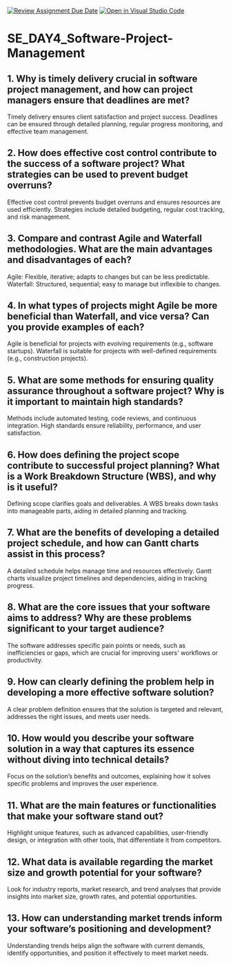 [![Review Assignment Due Date](https://classroom.github.com/assets/deadline-readme-button-22041afd0340ce965d47ae6ef1cefeee28c7c493a6346c4f15d667ab976d596c.svg)](https://classroom.github.com/a/9pw6JKcu)
[![Open in Visual Studio Code](https://classroom.github.com/assets/open-in-vscode-2e0aaae1b6195c2367325f4f02e2d04e9abb55f0b24a779b69b11b9e10269abc.svg)](https://classroom.github.com/online_ide?assignment_repo_id=15732028&assignment_repo_type=AssignmentRepo)
# SE_DAY4_Software-Project-Management
## 1. Why is timely delivery crucial in software project management, and how can project managers ensure that deadlines are met?

Timely delivery ensures client satisfaction and project success. Deadlines can be ensured through detailed planning, regular progress monitoring, and effective team management.

## 2. How does effective cost control contribute to the success of a software project? What strategies can be used to prevent budget overruns?

Effective cost control prevents budget overruns and ensures resources are used efficiently. Strategies include detailed budgeting, regular cost tracking, and risk management.

## 3. Compare and contrast Agile and Waterfall methodologies. What are the main advantages and disadvantages of each?

Agile: Flexible, iterative; adapts to changes but can be less predictable.
Waterfall: Structured, sequential; easy to manage but inflexible to changes.

## 4. In what types of projects might Agile be more beneficial than Waterfall, and vice versa? Can you provide examples of each?

Agile is beneficial for projects with evolving requirements (e.g., software startups).
Waterfall is suitable for projects with well-defined requirements (e.g., construction projects).

## 5. What are some methods for ensuring quality assurance throughout a software project? Why is it important to maintain high standards?

Methods include automated testing, code reviews, and continuous integration. High standards ensure reliability, performance, and user satisfaction.

## 6. How does defining the project scope contribute to successful project planning? What is a Work Breakdown Structure (WBS), and why is it useful?

Defining scope clarifies goals and deliverables. A WBS breaks down tasks into manageable parts, aiding in detailed planning and tracking.

## 7. What are the benefits of developing a detailed project schedule, and how can Gantt charts assist in this process?

A detailed schedule helps manage time and resources effectively. Gantt charts visualize project timelines and dependencies, aiding in tracking progress.

## 8. What are the core issues that your software aims to address? Why are these problems significant to your target audience?

The software addresses specific pain points or needs, such as inefficiencies or gaps, which are crucial for improving users' workflows or productivity.

## 9. How can clearly defining the problem help in developing a more effective software solution?

A clear problem definition ensures that the solution is targeted and relevant, addresses the right issues, and meets user needs.

## 10. How would you describe your software solution in a way that captures its essence without diving into technical details?

Focus on the solution’s benefits and outcomes, explaining how it solves specific problems and improves the user experience.

## 11. What are the main features or functionalities that make your software stand out?

Highlight unique features, such as advanced capabilities, user-friendly design, or integration with other tools, that differentiate it from competitors.

## 12. What data is available regarding the market size and growth potential for your software?

Look for industry reports, market research, and trend analyses that provide insights into market size, growth rates, and potential opportunities.

## 13. How can understanding market trends inform your software’s positioning and development?

Understanding trends helps align the software with current demands, identify opportunities, and position it effectively to meet market needs.
